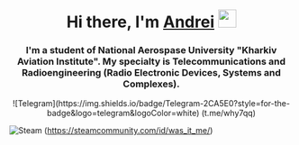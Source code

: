 <h1 align="center">Hi there, I'm <a href="https://daniilshat.ru/" target="_blank">Andrei</a> 
<img src="https://github.com/blackcater/blackcater/raw/main/images/Hi.gif" height="32"/></h1>
<h3 align="center">I'm a student of National Aerospase University "Kharkiv Aviation Institute". My specialty is Telecommunications and Radioengineering (Radio Electronic Devices, Systems and Complexes).</h3>
<p align="center">![Telegram](https://img.shields.io/badge/Telegram-2CA5E0?style=for-the-badge&logo=telegram&logoColor=white) (t.me/why7qq)</p>

<p1 align="center">![Steam](https://img.shields.io/badge/steam-%23000000.svg?style=for-the-badge&logo=steam&logoColor=white) (https://steamcommunity.com/id/was_it_me/)</p1>
   



